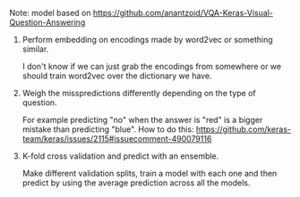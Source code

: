 Note: model based on https://github.com/anantzoid/VQA-Keras-Visual-Question-Answering


1. Perform embedding on encodings made by word2vec or something similar.

    I don't know if we can just grab the encodings from somewhere or we should train word2vec over the dictionary we have.

2. Weigh the misspredictions differently depending on the type of question.

    For example predicting "no" when the answer is "red" is a bigger mistake than predicting "blue".
    How to do this:
    https://github.com/keras-team/keras/issues/2115#issuecomment-490079116

3. K-fold cross validation and predict with an ensemble.

    Make different validation splits, train a model with each one and then predict by using the average prediction across all the models.
